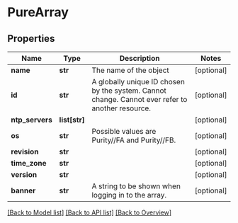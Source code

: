 # PureArray

## Properties
Name | Type | Description | Notes
------------ | ------------- | ------------- | -------------
**name** | **str** | The name of the object | [optional] 
**id** | **str** | A globally unique ID chosen by the system. Cannot change. Cannot ever refer to another resource. | [optional] 
**ntp_servers** | **list[str]** |  | [optional] 
**os** | **str** | Possible values are Purity//FA and Purity//FB. | [optional] 
**revision** | **str** |  | [optional] 
**time_zone** | **str** |  | [optional] 
**version** | **str** |  | [optional] 
**banner** | **str** | A string to be shown when logging in to the array. | [optional] 

[[Back to Model list]](index.md#documentation-for-models) [[Back to API list]](index.md#endpoint-properties) [[Back to Overview]](index.md)


